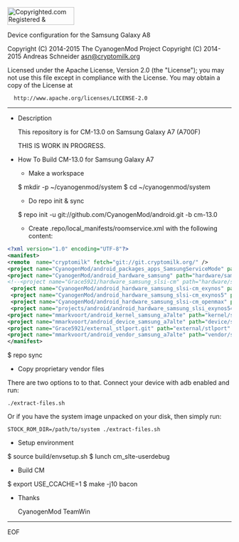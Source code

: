 <a target="_blank" href="http://www.copyrighted.com/copyrights/view/0dl4-b1qo-4lxw-lsut"><img border="0" alt="Copyrighted.com Registered &amp; Protected 
0DL4-B1QO-4LXW-LSUT" title="Copyrighted.com Registered &amp; Protected 
0DL4-B1QO-4LXW-LSUT" width="150" height="40" src="http://static.copyrighted.com/images/seal.gif" /></a>

Device configuration for the Samsung Galaxy A8

Copyright (C) 2014-2015 The CyanogenMod Project
Copyright (C) 2014-2015 Andreas Schneider <asn@cryptomilk.org>

 Licensed under the Apache License, Version 2.0 (the "License");
 you may not use this file except in compliance with the License.
 You may obtain a copy of the License at

      http://www.apache.org/licenses/LICENSE-2.0

------------------------------------------------------------------

* Description

  This repository is for CM-13.0 on Samsung Galaxy A7 (A700F)

    THIS IS WORK IN PROGRESS.


* How To Build CM-13.0 for Samsung Galaxy A7

  - Make a workspace

  $ mkdir -p ~/cyanogenmod/system
  $ cd ~/cyanogenmod/system


  - Do repo init & sync

  $ repo init -u git://github.com/CyanogenMod/android.git -b cm-13.0


  - Create .repo/local_manifests/roomservice.xml with the following content:


```xml
<?xml version="1.0" encoding="UTF-8"?>
<manifest>
<remote  name="cryptomilk" fetch="git://git.cryptomilk.org/" />
<project name="CyanogenMod/android_packages_apps_SamsungServiceMode" path="packages/apps/SamsungServiceMode" remote="github" />
<project name="CyanogenMod/android_hardware_samsung" path="hardware/samsung" remote="github" revision="cm-13.0" />
<!--<project name="Grace5921/hardware_samsung_slsi-cm" path="hardware/samsung_slsi-cm" remote="github" revision="cm-13.0" />-->
 <project name="CyanogenMod/android_hardware_samsung_slsi-cm_exynos" path="hardware/samsung_slsi-cm/exynos" revesion="cm-13.0" />
 <project name="CyanogenMod/android_hardware_samsung_slsi-cm_exynos5" path="hardware/samsung_slsi-cm/exynos5" />
 <project name="CyanogenMod/android_hardware_samsung_slsi-cm_openmax" path="hardware/samsung_slsi-cm/openmax" remote="cryptomilk" />
 <project name="projects/android/android_hardware_samsung_slsi_exynos5430" path="hardware/samsung_slsi-cm/exynos5430" remote="cryptomilk"  />
<project name="mmarkvoort/android_kernel_samsung_a7alte" path="kernel/samsung/a7alte" remote="github" revision="cm-13.0"/>
<project name="mmarkvoort/android_device_samsung_a7alte" path="device/samsung/a7alte" remote="github" revision="cm-13.0" />
<project name="Grace5921/external_stlport.git" path="external/stlport" remote="github" revision="cm-13.0" />
<project name="mmarkvoort/android_vendor_samsung_a7alte" path="vendor/samsung/a7alte" remote="github" revision="cm-13.0" />
</manifest>
```


  $ repo sync

  - Copy proprietary vendor files

  There are two options to to that. Connect your device with adb enabled and run:

    ./extract-files.sh

  Or if you have the system image unpacked on your disk, then simply run:

    STOCK_ROM_DIR=/path/to/system ./extract-files.sh

  - Setup environment

  $ source build/envsetup.sh
  $ lunch cm_slte-userdebug


  - Build CM

  $ export USE_CCACHE=1
  $ make -j10 bacon


* Thanks

  CyanogenMod
  TeamWin

----
EOF
